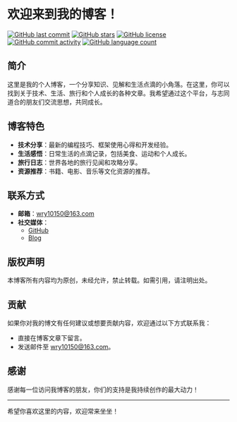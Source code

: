 # 欢迎来到我的博客！

[![GitHub last commit](https://img.shields.io/github/last-commit/BadKid90s/blog)](https://github.com/BadKid90s/blog/commits/main)
[![GitHub stars](https://img.shields.io/github/stars/BadKid90s/blog?style=social)](https://github.com/BadKid90s/blog/stargazers)
[![GitHub license](https://img.shields.io/github/license/BadKid90s/blog)](https://github.com/BadKid90s/blog/blob/main/LICENSE)
[![GitHub commit activity](https://img.shields.io/github/commit-activity/m/BadKid90s/blog)](https://github.com/BadKid90s/blog/graphs/commit-activity)
[![GitHub language count](https://img.shields.io/github/languages/count/BadKid90s/blog)](https://github.com/BadKid90s/blog)
## 简介

这里是我的个人博客，一个分享知识、见解和生活点滴的小角落。在这里，你可以找到关于技术、生活、旅行和个人成长的各种文章。我希望通过这个平台，与志同道合的朋友们交流思想，共同成长。

## 博客特色

- **技术分享**：最新的编程技巧、框架使用心得和开发经验。
- **生活感悟**：日常生活的点滴记录，包括美食、运动和个人成长。
- **旅行日志**：世界各地的旅行见闻和攻略分享。
- **资源推荐**：书籍、电影、音乐等文化资源的推荐。

## 联系方式

- **邮箱**：[wry10150@163.com](mailto:wry10150@163.com)
- **社交媒体**：
  - [GitHub](https://github.com/BadKid90s/)
  - [Blog](https://blog.chilix.cn/)
## 版权声明

本博客所有内容均为原创，未经允许，禁止转载。如需引用，请注明出处。

## 贡献

如果你对我的博文有任何建议或想要贡献内容，欢迎通过以下方式联系我：

- 直接在博客文章下留言。
- 发送邮件至 [wry10150@163.com](wry10150@163.com)。

## 感谢

感谢每一位访问我博客的朋友，你们的支持是我持续创作的最大动力！

---

希望你喜欢这里的内容，欢迎常来坐坐！

